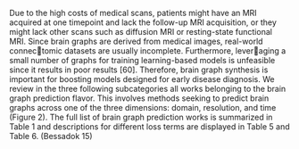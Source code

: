 Due to the high costs of medical scans, patients might have an MRI acquired at one timepoint and lack the follow-up MRI acquisition, or they might lack other scans such as diffusion MRI or resting-state functional MRI. Since brain graphs are derived from medical images, real-world connectomic datasets are usually incomplete. Furthermore, leveraging a small number of graphs for training learning-based models is unfeasible since it results in poor results [60]. Therefore, brain graph synthesis is important for boosting models designed for early disease diagnosis. We review in the three following subcategories all works belonging to the brain graph prediction flavor. This involves methods seeking to predict brain graphs across one of the three dimensions: domain, resolution, and time (Figure 2). The full list of brain graph prediction works is summarized in Table 1 and descriptions for different loss terms are displayed in Table 5 and Table 6.
(Bessadok 15)

